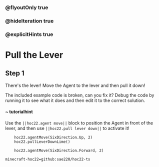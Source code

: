 ### @flyoutOnly true
### @hideIteration true
### @explicitHints true


# Pull the Lever

## Step 1
There's the lever! Move the Agent to the lever and then pull it down!

The included example code is broken, can you fix it? Debug the code by running it to see what it does and then edit it to the correct solution.

#### ~ tutorialhint 
Use the ``||hoc22.agent move||`` block to position the Agent in front of the lever, and then use ``||hoc22.pull lever down||`` to activate it!

```ghost
    hoc22.agentMove(SixDirection.Up, 2)
    hoc22.pullLeverDownLime()
```
```template
    hoc22.agentMove(SixDirection.Forward, 2)
```

```package
minecraft-hoc22=github:sae220/hoc22-ts
```